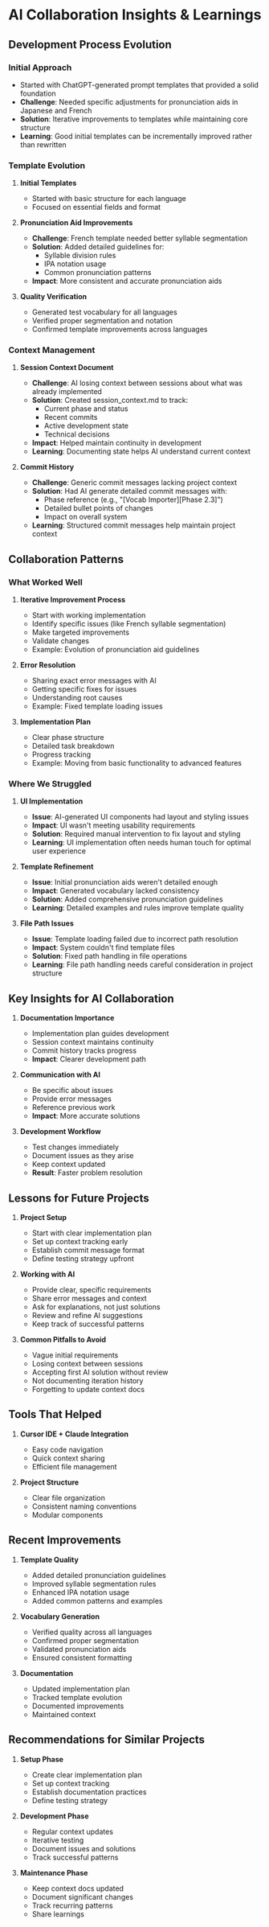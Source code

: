 # AI Collaboration Insights & Learnings

## Development Process Evolution

### Initial Approach
- Started with ChatGPT-generated prompt templates that provided a solid foundation
- **Challenge**: Needed specific adjustments for pronunciation aids in Japanese and French
- **Solution**: Iterative improvements to templates while maintaining core structure
- **Learning**: Good initial templates can be incrementally improved rather than rewritten

### Template Evolution
1. **Initial Templates**
   - Started with basic structure for each language
   - Focused on essential fields and format

2. **Pronunciation Aid Improvements**
   - **Challenge**: French template needed better syllable segmentation
   - **Solution**: Added detailed guidelines for:
     - Syllable division rules
     - IPA notation usage
     - Common pronunciation patterns
   - **Impact**: More consistent and accurate pronunciation aids

3. **Quality Verification**
   - Generated test vocabulary for all languages
   - Verified proper segmentation and notation
   - Confirmed template improvements across languages

### Context Management
1. **Session Context Document**
   - **Challenge**: AI losing context between sessions about what was already implemented
   - **Solution**: Created session_context.md to track:
     - Current phase and status
     - Recent commits
     - Active development state
     - Technical decisions
   - **Impact**: Helped maintain continuity in development
   - **Learning**: Documenting state helps AI understand current context

2. **Commit History**
   - **Challenge**: Generic commit messages lacking project context
   - **Solution**: Had AI generate detailed commit messages with:
     - Phase reference (e.g., "[Vocab Importer][Phase 2.3]")
     - Detailed bullet points of changes
     - Impact on overall system
   - **Learning**: Structured commit messages help maintain project context

## Collaboration Patterns

### What Worked Well
1. **Iterative Improvement Process**
   - Start with working implementation
   - Identify specific issues (like French syllable segmentation)
   - Make targeted improvements
   - Validate changes
   - Example: Evolution of pronunciation aid guidelines

2. **Error Resolution**
   - Sharing exact error messages with AI
   - Getting specific fixes for issues
   - Understanding root causes
   - Example: Fixed template loading issues

3. **Implementation Plan**
   - Clear phase structure
   - Detailed task breakdown
   - Progress tracking
   - Example: Moving from basic functionality to advanced features

### Where We Struggled

1. **UI Implementation**
   - **Issue**: AI-generated UI components had layout and styling issues
   - **Impact**: UI wasn't meeting usability requirements
   - **Solution**: Required manual intervention to fix layout and styling
   - **Learning**: UI implementation often needs human touch for optimal user experience

2. **Template Refinement**
   - **Issue**: Initial pronunciation aids weren't detailed enough
   - **Impact**: Generated vocabulary lacked consistency
   - **Solution**: Added comprehensive pronunciation guidelines
   - **Learning**: Detailed examples and rules improve template quality

3. **File Path Issues**
   - **Issue**: Template loading failed due to incorrect path resolution
   - **Impact**: System couldn't find template files
   - **Solution**: Fixed path handling in file operations
   - **Learning**: File path handling needs careful consideration in project structure

## Key Insights for AI Collaboration

1. **Documentation Importance**
   - Implementation plan guides development
   - Session context maintains continuity
   - Commit history tracks progress
   - **Impact**: Clearer development path

2. **Communication with AI**
   - Be specific about issues
   - Provide error messages
   - Reference previous work
   - **Impact**: More accurate solutions

3. **Development Workflow**
   - Test changes immediately
   - Document issues as they arise
   - Keep context updated
   - **Result**: Faster problem resolution

## Lessons for Future Projects

1. **Project Setup**
   - Start with clear implementation plan
   - Set up context tracking early
   - Establish commit message format
   - Define testing strategy upfront

2. **Working with AI**
   - Provide clear, specific requirements
   - Share error messages and context
   - Ask for explanations, not just solutions
   - Review and refine AI suggestions
   - Keep track of successful patterns

3. **Common Pitfalls to Avoid**
   - Vague initial requirements
   - Losing context between sessions
   - Accepting first AI solution without review
   - Not documenting iteration history
   - Forgetting to update context docs

## Tools That Helped

1. **Cursor IDE + Claude Integration**
   - Easy code navigation
   - Quick context sharing
   - Efficient file management

2. **Project Structure**
   - Clear file organization
   - Consistent naming conventions
   - Modular components

## Recent Improvements

1. **Template Quality**
   - Added detailed pronunciation guidelines
   - Improved syllable segmentation rules
   - Enhanced IPA notation usage
   - Added common patterns and examples

2. **Vocabulary Generation**
   - Verified quality across all languages
   - Confirmed proper segmentation
   - Validated pronunciation aids
   - Ensured consistent formatting

3. **Documentation**
   - Updated implementation plan
   - Tracked template evolution
   - Documented improvements
   - Maintained context

## Recommendations for Similar Projects

1. **Setup Phase**
   - Create clear implementation plan
   - Set up context tracking
   - Establish documentation practices
   - Define testing strategy

2. **Development Phase**
   - Regular context updates
   - Iterative testing
   - Document issues and solutions
   - Track successful patterns

3. **Maintenance Phase**
   - Keep context docs updated
   - Document significant changes
   - Track recurring patterns
   - Share learnings 